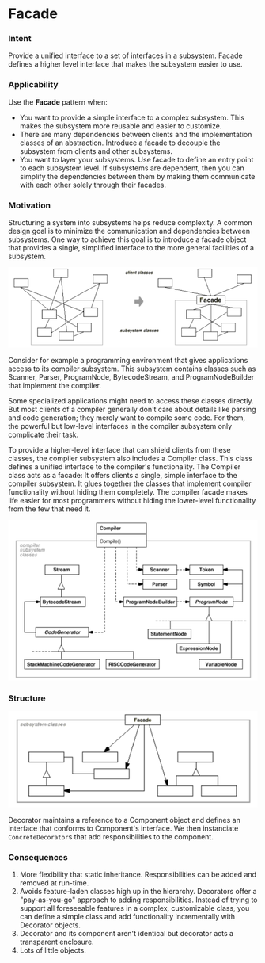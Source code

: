# Facade

### Intent

Provide a unified interface to a set of interfaces in a subsystem. Facade defines a higher level interface that makes the subsystem easier to use.

### Applicability

Use the __Facade__ pattern when:
* You want to provide a simple interface to a complex subsystem. This makes the subsystem more reusable and easier to customize. 
* There are many dependencies between clients and the implementation classes of an abstraction. Introduce a facade to decouple the subsystem from clients and other subsystems.
* You want to layer your subsystems. Use facade to define an entry point to each subsystem level. If subsystems are dependent, then you can simplify the dependencies between them by making them communicate with each other solely through their facades.

### Motivation

Structuring a system into subsystems helps reduce complexity. A common design goal is to minimize the communication and dependencies between subsystems. One way to achieve this goal is to introduce a facade object that provides a single, simplified interface to the more general facilities of a subsystem.

![facade motivation](./facade-motivation.png)

Consider for example a programming environment that gives applications access to its compiler subsystem. This subsystem contains classes such as Scanner, Parser, ProgramNode, BytecodeStream, and ProgramNodeBuilder that implement the compiler.

Some specialized applications might need to access these classes directly. But most clients of a compiler generally don't care about details like parsing and code generation; they merely want to compile some code. For them, the powerful but low-level interfaces in the compiler subsystem only complicate their task.

To provide a higher-level interface that can shield clients from these classes, the compiler subsystem also includes a Compiler class. This class defines a unified interface to the compiler's functionality. The Compiler class acts as a facade: It offers clients a single, simple interface to the compiler subsystem. It glues together the classes that implement compiler functionality without hiding them completely. The compiler facade makes life easier for most programmers without hiding the lower-level functionality from the few that need it.

![facade example](./facade-example.png)

### Structure

![facade structure](./facade-structure.png)

Decorator maintains a reference to a Component object and defines an interface that conforms to Component's interface. We then instanciate `ConcreteDecorator`s that add responsibilities to the component.

### Consequences

1. More flexibility that static inheritance. Responsibilities can be added and removed at run-time.
2. Avoids feature-laden classes high up in the hierarchy. Decorators offer a "pay-as-you-go" approach to adding responsibilities. Instead of trying to support all foreseeable features in a complex, customizable class, you can define a simple class and add functionality incrementally with Decorator objects.
3. Decorator and its component aren't identical but decorator acts a transparent enclosure.
4. Lots of little objects.
